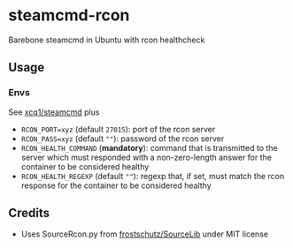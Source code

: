 # steamcmd-rcon

Barebone steamcmd in Ubuntu with rcon healthcheck

## Usage

### Envs

See [xcq1/steamcmd](https://hub.docker.com/r/xcq1/steamcmd/) plus

- `RCON_PORT=xyz` (default `27015`): port of the rcon server
- `RCON_PASS=xyz` (default `""`): password of the rcon server
- `RCON_HEALTH_COMMAND` (**mandatory**): command that is transmitted to the server which must responded with a non-zero-length answer for the container to be considered healthy
- `RCON_HEALTH_REGEXP` (default `""`): regexp that, if set, must match the rcon response for the container to be considered healthy

## Credits

- Uses SourceRcon.py from [frostschutz/SourceLib](https://github.com/frostschutz/SourceLib) under MIT license